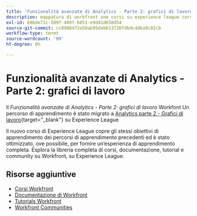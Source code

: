 ```yaml
---
title: 'Funzionalità avanzate di Analytics - Parte 2: grafici di lavoro'
description: mappatura di workfront one corsi su experience league corsi
exl-id: 686de71c-589f-409f-b051-e9d41d650d54
source-git-commit: cc8908472e50ab95deb613720fdbdc4dba9c02cb
workflow-type: tm+mt
source-wordcount: '99'
ht-degree: 0%

---
```


# Funzionalità avanzate di Analytics - Parte 2: grafici di lavoro

Il *Funzionalità avanzate di Analytics - Parte 2: grafici di lavoro* Workfont Un percorso di apprendimento è stato migrato a [Analytics parte 2 - Grafici di lavoro](https://experienceleague.adobe.com/?recommended=Workfront-U-1-2022.2.analytics){target="_blank"} su Experience League

Il nuovo corso di Experience League copre gli stessi obiettivi di apprendimento dei percorsi di apprendimento precedenti ed è stato ottimizzato, ove possibile, per fornire un’esperienza di apprendimento completa.  Esplora la libreria completa di corsi, documentazione, tutorial e community su Workfront, su Experience League.

## Risorse aggiuntive

* [Corsi Workfront](https://experienceleague.adobe.com/?lang=en&amp;Solution=Workfront#courses)
* [Documentazione di Workfront](https://experienceleague.adobe.com/docs/workfront.html)
* [Tutorials Workfront](https://experienceleague.adobe.com/docs/workfront-learn/tutorials-workfront/home.html)
* [Workfront Communities](https://experienceleaguecommunities.adobe.com/t5/workfront/ct-p/workfront)
